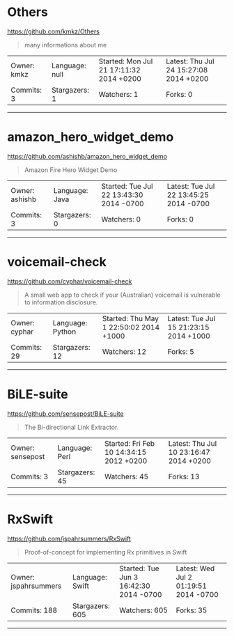 # Others

https://github.com/kmkz/Others
<blockquote>
many informations about me  
</blockquote>

<table>
<tr><td>Owner: kmkz</td>
    <td>Language: null</td>
    <td>Started: Mon Jul 21 17:11:32 2014 +0200</td>
    <td>Latest: Thu Jul 24 15:27:08 2014 +0200</td></tr>
<tr><td>Commits: 3</td>
    <td>Stargazers: 1</td>
    <td>Watchers: 1</td>
    <td>Forks: 0</td></tr>
</table>

---

# amazon_hero_widget_demo

https://github.com/ashishb/amazon_hero_widget_demo
<blockquote>
Amazon Fire Hero Widget Demo
</blockquote>

<table>
<tr><td>Owner: ashishb</td>
    <td>Language: Java</td>
    <td>Started: Tue Jul 22 13:43:30 2014 -0700</td>
    <td>Latest: Tue Jul 22 13:45:25 2014 -0700</td></tr>
<tr><td>Commits: 3</td>
    <td>Stargazers: 0</td>
    <td>Watchers: 0</td>
    <td>Forks: 0</td></tr>
</table>

---

# voicemail-check

https://github.com/cyphar/voicemail-check
<blockquote>
A small web app to check if your (Australian) voicemail is vulnerable to information disclosure.
</blockquote>

<table>
<tr><td>Owner: cyphar</td>
    <td>Language: Python</td>
    <td>Started: Thu May 1 22:50:02 2014 +1000</td>
    <td>Latest: Tue Jul 15 21:23:15 2014 +1000</td></tr>
<tr><td>Commits: 29</td>
    <td>Stargazers: 12</td>
    <td>Watchers: 12</td>
    <td>Forks: 5</td></tr>
</table>

---

# BiLE-suite

https://github.com/sensepost/BiLE-suite
<blockquote>
The Bi-directional Link Extractor.
</blockquote>

<table>
<tr><td>Owner: sensepost</td>
    <td>Language: Perl</td>
    <td>Started: Fri Feb 10 14:34:15 2012 +0200</td>
    <td>Latest: Thu Jul 10 23:16:47 2014 +0200</td></tr>
<tr><td>Commits: 3</td>
    <td>Stargazers: 45</td>
    <td>Watchers: 45</td>
    <td>Forks: 13</td></tr>
</table>

---

# RxSwift

https://github.com/jspahrsummers/RxSwift
<blockquote>
Proof-of-concept for implementing Rx primitives in Swift
</blockquote>

<table>
<tr><td>Owner: jspahrsummers</td>
    <td>Language: Swift</td>
    <td>Started: Tue Jun 3 16:42:30 2014 -0700</td>
    <td>Latest: Wed Jul 2 01:19:51 2014 -0700</td></tr>
<tr><td>Commits: 188</td>
    <td>Stargazers: 605</td>
    <td>Watchers: 605</td>
    <td>Forks: 35</td></tr>
</table>

---

